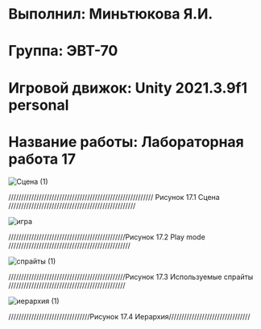 # Выполнил: Миньтюкова Я.И.</h1>
# Группа: ЭВТ-70
# Игровой движок: Unity 2021.3.9f1 personal
# Название работы: Лабораторная работа 17

![Сцена (1)](https://user-images.githubusercontent.com/32439405/204880111-2f94ae9d-4673-4fa6-b772-755ad2c70fe2.png)

///////////////////////////////////////////////////////// Рисунок 17.1 Сцена //////////////////////////////////////////////////

![игра](https://user-images.githubusercontent.com/32439405/204880259-4b1c37ce-b26c-484b-8151-060a250c96e2.png)

//////////////////////////////////////////////Рисунок 17.2 Play mode ////////////////////////////////////////////////

![спрайты (1)](https://user-images.githubusercontent.com/32439405/204880365-5380a9cf-eb96-4250-bd5c-982c7e38c7ae.png)

//////////////////////////////////////////////Рисунок 17.3 Используемые спрайты //////////////////////////////////////////////

![иерархия (1)](https://user-images.githubusercontent.com/32439405/204880583-9d49abfd-3c52-4647-8679-ebd094e63df5.png)

////////////////////////////////Рисунок 17.4 Иерархия////////////////////////////////

